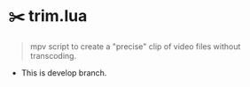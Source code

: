 # ✂️ trim.lua
> mpv script to create a "precise" clip of video files without transcoding.

- This is develop branch.
